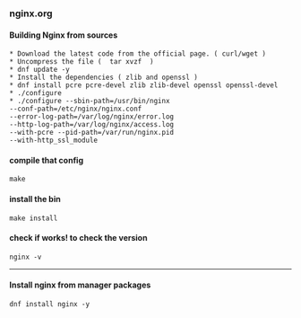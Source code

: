 ### nginx.org

#### Building Nginx from sources
```
* Download the latest code from the official page. ( curl/wget )
* Uncompress the file (  tar xvzf  )
* dnf update -y
* Install the dependencies ( zlib and openssl )
* dnf install pcre pcre-devel zlib zlib-devel openssl openssl-devel
* ./configure
* ./configure --sbin-path=/usr/bin/nginx
--conf-path=/etc/nginx/nginx.conf
--error-log-path=/var/log/nginx/error.log
--http-log-path=/var/log/nginx/access.log
--with-pcre --pid-path=/var/run/nginx.pid
--with-http_ssl_module
```

#### compile that config
` make `

#### install the bin
` make install `

#### check if works! to check the version
` nginx -v `

------------

#### Install nginx from manager packages
` dnf install nginx -y `

####
